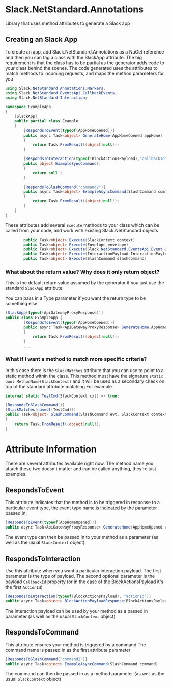 # Slack.NetStandard.Annotations
Library that uses method attributes to generate a Slack app 

## Creating an Slack App
To create an app, add Slack.NetStandard.Annotations as a NuGet reference and then you can tag a class with the SlackApp attribute. The big requirement is that the class has to be partial as the generator adds code to your class behind the scenes.
The code generated uses the attributes to match methods to incoming requests, and maps the method parameters for you

```csharp
using Slack.NetStandard.Annotations.Markers;
using Slack.NetStandard.EventsApi.CallbackEvents;
using Slack.NetStandard.Interaction;

namespace ExampleApp
{
    [SlackApp]
    public partial class Example
    {
        [RespondsToEvent(typeof(AppHomeOpened))]
        public async Task<object> GenerateHome(AppHomeOpened appHome)
        {
            return Task.FromResult((object)null!);
        }

        [RespondsToInteraction(typeof(BlockActionsPayload),"callbackId"]
        public object ExampleSyncCommand()
        {
            return null!;
        }

        [RespondsToSlashCommand("command2")]
        public async Task<object> ExampleAsyncCommand(SlashCommand command)
        {
            return Task.FromResult((object)null!);
        }
    }
}
```
These attributes add several `Execute` methods to your class which can be called from your code, and work with existing Slack.NetStandard objects
```csharp
        public Task<object> Execute(SlackContext context)
        public Task<object> Execute(Envelope envelope)
        public Task<object> Execute(Slack.NetStandard.EventsApi.Event @event)
        public Task<object> Execute(InteractionPayload InteractionPayload)
        public Task<object> Execute(SlashCommand slashCommand)
```

### What about the return value? Why does it only return object?

This is the default return value assumed by the generator if you just use the standard `SlackApp` attribute.

You can pass in a Type parameter if you want the return type to be something else

```csharp
[SlackApp(typeof(ApiGatewayProxyResponse))]
public class ExampleApp {
        [RespondsToEvent(typeof(AppHomeOpened))]
        public async Task<ApiGatewayProxyResponse> GenerateHome(AppHomeOpened appHome)
        {
            return Task.FromResult((object)null!);
        }
        ...
```

### What if I want a method to match more specific criteria?

In this case there is the `SlackMatches` attribute that you can use to point to a static method within the class.
This method must have the signature `static bool MethodName(SlackContext)` and it will be used as a secondary check on top of the standard attribute matching
For example

```csharp
internal static TestCmd(SlackContext cxt) => true;

[RespondsToSlashCommand()]
[SlackMatches(nameof(TestCmd))]
public Task<object> SlashCommand(SlashCommand evt, SlackContext context)
{
    return Task.FromResult((object)null!);
}
```

# Attribute Information

There are several attributes available right now. The method name you attach these two doesn't matter and can be called anything, they're just examples.

## RespondsToEvent

This attribute indicates that the method is to be triggered in response to a particular event type, the event type name is indicated by the parameter passed in.

```csharp
[RespondsToEvent(typeof(AppHomeOpened))]
public async Task<ApiGatewayProxyResponse> GenerateHome(AppHomeOpened appHome)

```

The event type can then be passed in to your method as a parameter (as well as the usual `SlackContext` object)

## RespondsToInteraction

Use this attribute when you want a particular interaction payload.
The first parameter is the type of payload. 
The second optional parameter is the payload `CallbackId` property (or in the case of the BlockActionsPayload it's the first `ActionId`)

```csharp
[RespondsToInteraction(typeof(BlockActionsPayload), "actionId")]
public async Task<object> BlockActionPayloadResponse(BlockActionsPayload blocks)
```

The interaction payload can be used by your method as a passed in parameter (as well as the usual `SlackContext` object)

## RespondsToCommand

This attribute ensures your method is triggered by a command
The command name is passed in as the first attribute parameter

```csharp
[RespondsToSlashCommand("command2")]
public async Task<object> ExampleAsyncCommand(SlashCommand command)
```

The command can then be passed in as a method parameter (as well as the usual `SlackContext` object)
